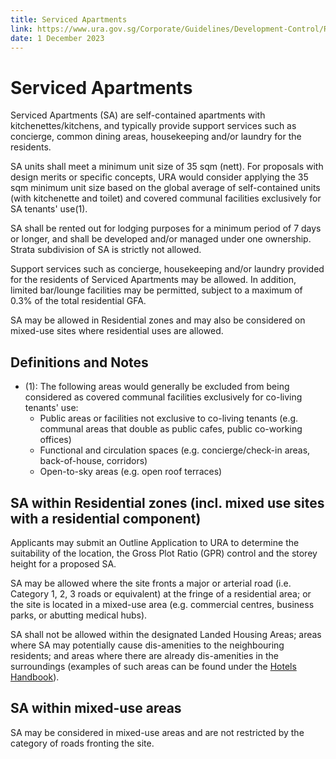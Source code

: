 ```yaml
---
title: Serviced Apartments
link: https://www.ura.gov.sg/Corporate/Guidelines/Development-Control/Residential/Flats-Condominiums/Serviced-Apartments
date: 1 December 2023
---
```


# Serviced Apartments

Serviced Apartments (SA) are self-contained apartments with kitchenettes/kitchens, and typically provide support services such as concierge, common dining areas, housekeeping and/or laundry for the residents.

SA units shall meet a minimum unit size of 35 sqm (nett). For proposals with design merits or specific concepts, URA would consider applying the 35 sqm minimum unit size based on the global average of self-contained units (with kitchenette and toilet) and covered communal facilities exclusively for SA tenants' use(1).

SA shall be rented out for lodging purposes for a minimum period of 7 days or longer, and shall be developed and/or managed under one ownership. Strata subdivision of SA is strictly not allowed.

Support services such as concierge, housekeeping and/or laundry provided for the residents of Serviced Apartments may be allowed. In addition, limited bar/lounge facilities may be permitted, subject to a maximum of 0.3% of the total residential GFA.

SA may be allowed in Residential zones and may also be considered on mixed-use sites where residential uses are allowed.

## Definitions and Notes

- (1): The following areas would generally be excluded from being considered as covered communal facilities exclusively for co-living tenants' use:
  - Public areas or facilities not exclusive to co-living tenants (e.g. communal areas that double as public cafes, public co-working offices)
  - Functional and circulation spaces (e.g. concierge/check-in areas, back-of-house, corridors)
  - Open-to-sky areas (e.g. open roof terraces)

## SA within Residential zones (incl. mixed use sites with a residential component)

Applicants may submit an Outline Application to URA to determine the suitability of the location, the Gross Plot Ratio (GPR) control and the storey height for a proposed SA.

SA may be allowed where the site fronts a major or arterial road (i.e. Category 1, 2, 3 roads or equivalent) at the fringe of a residential area; or the site is located in a mixed-use area (e.g. commercial centres, business parks, or abutting medical hubs).

SA shall not be allowed within the designated Landed Housing Areas; areas where SA may potentially cause dis-amenities to the neighbouring residents; and areas where there are already dis-amenities in the surroundings (examples of such areas can be found under the [Hotels Handbook](https://www.ura.gov.sg/Corporate/Guidelines/Development-Control/Non-Residential/Hotel)).

## SA within mixed-use areas

SA may be considered in mixed-use areas and are not restricted by the category of roads fronting the site.
